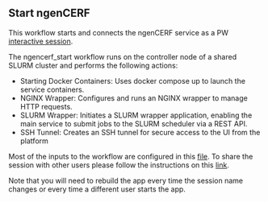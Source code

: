 ## Start ngenCERF
This workflow starts and connects the ngenCERF service as a PW [interactive session](https://github.com/parallelworks/interactive_session/blob/main/README.md).


The ngencerf_start workflow runs on the controller node of a shared SLURM cluster and performs the following actions:
- Starting Docker Containers: Uses docker compose up to launch the service containers.
- NGINX Wrapper: Configures and runs an NGINX wrapper to manage HTTP requests.
- SLURM Wrapper: Initiates a SLURM wrapper application, enabling the main service to submit jobs to the SLURM scheduler via a REST API.
- SSH Tunnel: Creates an SSH tunnel for secure access to the UI from the platform

Most of the inputs to the workflow are configured in this [file](https://github.com/parallelworks/interactive_session/blob/main/workflow/yamls/ngencerf/start.yaml). To share the session with other users please follow the instructions on this [link](https://parallelworks.com/docs/run/sessions/running-sessions). 


Note that you will need to rebuild the app every time the session name changes or every time a different user starts the app. 
